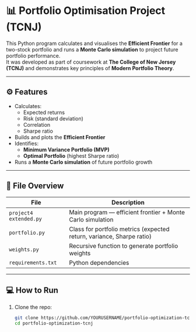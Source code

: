 # 📊 Portfolio Optimisation Project (TCNJ)

This Python program calculates and visualises the **Efficient Frontier** for a two-stock portfolio and runs a **Monte Carlo simulation** to project future portfolio performance.  
It was developed as part of coursework at **The College of New Jersey (TCNJ)** and demonstrates key principles of **Modern Portfolio Theory**.

---

## ⚙️ Features
- Calculates:
  - Expected returns
  - Risk (standard deviation)
  - Correlation
  - Sharpe ratio
- Builds and plots the **Efficient Frontier**
- Identifies:
  - **Minimum Variance Portfolio (MVP)**
  - **Optimal Portfolio** (highest Sharpe ratio)
- Runs a **Monte Carlo simulation** of future portfolio growth

---

## 🧮 File Overview
| File | Description |
|------|--------------|
| `project4 extended.py` | Main program — efficient frontier + Monte Carlo simulation |
| `portfolio.py` | Class for portfolio metrics (expected return, variance, Sharpe ratio) |
| `weights.py` | Recursive function to generate portfolio weights |
| `requirements.txt` | Python dependencies |

---

## 💻 How to Run
1. Clone the repo:
   ```bash
   git clone https://github.com/YOURUSERNAME/portfolio-optimization-tcnj.git
   cd portfolio-optimization-tcnj
